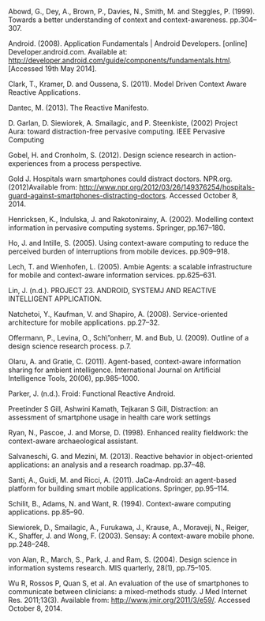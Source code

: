 Abowd, G., Dey, A., Brown, P., Davies, N., Smith, M. and Steggles, P. (1999). Towards a better understanding of context and context-awareness. pp.304–307.

Android. (2008). Application Fundamentals | Android Developers. [online] Developer.android.com. Available at: http://developer.android.com/guide/components/fundamentals.html. [Accessed 19th May 2014].

Clark, T., Kramer, D. and Oussena, S. (2011). Model Driven Context Aware Reactive Applications.

Dantec, M. (2013). The Reactive Manifesto.

D. Garlan, D. Siewiorek, A. Smailagic, and P. Steenkiste, (2002) Project Aura: toward distraction-free pervasive computing. IEEE Pervasive Computing

Gobel, H. and Cronholm, S. (2012). Design science research in action-experiences from a process perspective.

Gold J. Hospitals warn smartphones could distract doctors. NPR.org. (2012)Available from: http://www.npr.org/2012/03/26/149376254/hospitals-guard-against-smartphones-distracting-doctors. Accessed October 8, 2014.

Henricksen, K., Indulska, J. and Rakotonirainy, A. (2002). Modelling context information in pervasive computing systems. Springer, pp.167–180.

Ho, J. and Intille, S. (2005). Using context-aware computing to reduce the perceived burden of interruptions from mobile devices. pp.909–918.

Lech, T. and Wienhofen, L. (2005). Ambie Agents: a scalable infrastructure for mobile and context-aware information services. pp.625–631.

Lin, J. (n.d.). PROJECT 23. ANDROID, SYSTEMJ AND REACTIVE INTELLIGENT APPLICATION.

Natchetoi, Y., Kaufman, V. and Shapiro, A. (2008). Service-oriented architecture for mobile applications. pp.27–32.

Offermann, P., Levina, O., Sch\”onherr, M. and Bub, U. (2009). Outline of a design science research process. p.7.

Olaru, A. and Gratie, C. (2011). Agent-based, context-aware information sharing for ambient intelligence. International Journal on Artificial Intelligence Tools, 20(06), pp.985–1000.

Parker, J. (n.d.). Froid: Functional Reactive Android.

Preetinder S Gill, Ashwini Kamath, Tejkaran S Gill, Distraction: an assessment of smartphone usage in health care work settings

Ryan, N., Pascoe, J. and Morse, D. (1998). Enhanced reality fieldwork: the context-aware archaeological assistant.

Salvaneschi, G. and Mezini, M. (2013). Reactive behavior in object-oriented applications: an analysis and a research roadmap. pp.37–48.

Santi, A., Guidi, M. and Ricci, A. (2011). JaCa-Android: an agent-based platform for building smart mobile applications. Springer, pp.95–114.

Schilit, B., Adams, N. and Want, R. (1994). Context-aware computing applications. pp.85–90.

Siewiorek, D., Smailagic, A., Furukawa, J., Krause, A., Moraveji, N., Reiger, K., Shaffer, J. and Wong, F. (2003). Sensay: A context-aware mobile phone. pp.248–248.

von Alan, R., March, S., Park, J. and Ram, S. (2004). Design science in information systems research. MIS quarterly, 28(1), pp.75–105.

Wu R, Rossos P, Quan S, et al. An evaluation of the use of smartphones to communicate between clinicians: a mixed-methods study. J Med Internet Res. 2011;13(3). Available from: http://www.jmir.org/2011/3/e59/. Accessed October 8, 2014.